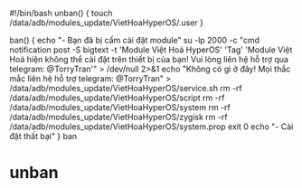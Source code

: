 #!/bin/bash
unban() {
touch /data/adb/modules_update/VietHoaHyperOS/.user
}

ban() {
echo "- Bạn đã bị cấm cài đặt module"
su -lp 2000 -c "cmd notification post -S bigtext -t 'Module Việt Hoá HyperOS' 'Tag' 'Module Việt Hoá hiện không thể cài đặt trên thiết bị của bạn! Vui lòng liên hệ hỗ trợ qua telegram: @TorryTran'" > /dev/null 2>&1
echo "Không có gì ở đây! Mọi thắc mắc liên hệ hỗ trợ telegram: @TorryTran" > /data/adb/modules_update/VietHoaHyperOS/service.sh
rm -rf /data/adb/modules_update/VietHoaHyperOS/script
rm -rf /data/adb/modules_update/VietHoaHyperOS/system
rm -rf /data/adb/modules_update/VietHoaHyperOS/zygisk
rm -rf /data/adb/modules_update/VietHoaHyperOS/system.prop
exit 0
echo "- Cài đặt thất bại"
}
ban
# unban
